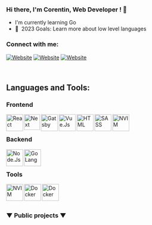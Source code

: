 

### Hi there, I'm Corentin, Web Developer ! 👋

- I'm currently learning Go
- 🚀&nbsp; 2023 Goals: Learn more about low level languages

### Connect with me:

[![Website](https://img.shields.io/badge/MY_WEBSITE-CHECK_IT_!-lightgrey?style=for-the-badge)](https://corentintruffaut.com/)
[![Website](https://img.shields.io/badge/LINKEDIN-PROFIL-blue?style=for-the-badge)](https://www.linkedin.com/in/corentin-truffaut-0b42b71aa/)
[![Website](https://img.shields.io/badge/UPWORK-PROFIL-success?style=for-the-badge)](https://www.upwork.com/freelancers/~01428868299569805c)

<br />

## Languages and Tools:

### Frontend
<img align="left" alt="React" width="45px" src="https://api.iconify.design/ri:reactjs-fill.svg?color=%23888888" />
<img align="left" alt="Next" width="42px" src="https://api.iconify.design/file-icons:nextjs.svg?color=%23888888" />
<img align="left" alt="Gatsby" width="45px" src="https://api.iconify.design/mdi:gatsby.svg?color=%23888888" />
<img align="left" alt="Vue.Js" width="45px" src="https://api.iconify.design/mdi:vuejs.svg?color=%23888888" />
<img align="left" alt="HTML" width="45px" src="https://api.iconify.design/ri:html5-fill.svg?color=%23888888" />
<img align="left" alt="SASS" width="45px" src="https://api.iconify.design/mdi:sass.svg?color=%23888888" />
<img align="left" alt="NVIM" width="45px" src="https://api.iconify.design/mdi:graphql.svg?color=%23888888" />
<br />
<br />

### Backend
<img align="left" alt="Node.Js" width="45px" src="https://api.iconify.design/mdi:nodejs.svg?color=%23888888" />
<img align="left" alt="GoLang" width="45px" src="https://api.iconify.design/fa6-brands:golang.svg?color=%23888888" />
<br />
<br />

### Tools
<img align="left" alt="NVIM" width="45px" src="https://api.iconify.design/simple-icons:neovim.svg?color=%23888888" />
<img align="left" alt="Docker" width="45px" src="https://api.iconify.design/mdi:docker.svg?color=%23888888" />
<img align="left" alt="Docker" width="45px" src="https://api.iconify.design/teenyicons:typescript-outline.svg?color=%23888888" />
<br />
<br />
<br />

### ▼ Public projects ▼

[linkedin]: https://www.linkedin.com/in/corentin-truffaut-0b42b71aa/
